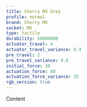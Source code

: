 ```yaml
---
title: Cherry MX Grey
profile: normal
brand: Cherry MX
socket: MX
type: tactile
durability: 50000000
actuator_travel: 4
actuator_travel_variance: 0.4
pre_travel: 2
pre_travel_variance: 0.6
initial_force: 30
actuation_force: 80
actuation_force_variance: 25
rgb_version: true
---
```


Content
